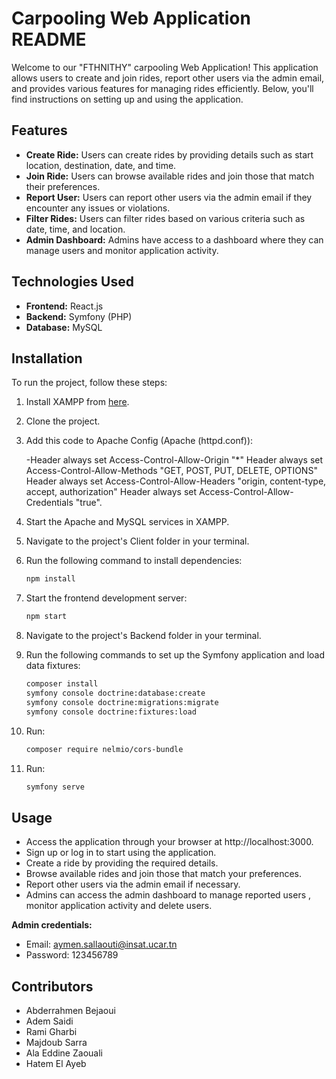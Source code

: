 # Carpooling Web Application README

Welcome to our "FTHNITHY" carpooling Web Application! This application allows users to create and join rides, report other users via the admin email, and provides various features for managing rides efficiently. Below, you'll find instructions on setting up and using the application.

## Features

- **Create Ride:** Users can create rides by providing details such as start location, destination, date, and time.
- **Join Ride:** Users can browse available rides and join those that match their preferences.
- **Report User:** Users can report other users via the admin email if they encounter any issues or violations.
- **Filter Rides:** Users can filter rides based on various criteria such as date, time, and location.
- **Admin Dashboard:** Admins have access to a dashboard where they can manage users and monitor application activity.

## Technologies Used

- **Frontend:** React.js
- **Backend:** Symfony (PHP)
- **Database:** MySQL

## Installation

To run the project, follow these steps:

1. Install XAMPP from [here](https://www.apachefriends.org/index.html).
2. Clone the project.
3. Add this code to Apache Config (Apache (httpd.conf)):
   
   -Header always set Access-Control-Allow-Origin "*"
    Header always set Access-Control-Allow-Methods "GET, POST, PUT, DELETE, OPTIONS"
    Header always set Access-Control-Allow-Headers "origin, content-type, accept, authorization"
    Header always set Access-Control-Allow-Credentials "true".
5. Start the Apache and MySQL services in XAMPP.
6. Navigate to the project's Client folder in your terminal.
7. Run the following command to install dependencies:

    ```bash
    npm install
    ```

8. Start the frontend development server:

    ```bash
    npm start
    ```

9. Navigate to the project's Backend folder in your terminal.
10. Run the following commands to set up the Symfony application and load data fixtures:

    ```bash
    composer install
    symfony console doctrine:database:create
    symfony console doctrine:migrations:migrate
    symfony console doctrine:fixtures:load
    ```
11. Run:
    ```bash
    composer require nelmio/cors-bundle
    ```
13. Run:
    ```bash
    symfony serve
    ```

## Usage

- Access the application through your browser at http://localhost:3000.
- Sign up or log in to start using the application.
- Create a ride by providing the required details.
- Browse available rides and join those that match your preferences.
- Report other users via the admin email if necessary.
- Admins can access the admin dashboard to manage reported users , monitor application activity  and delete users.

**Admin credentials:**
- Email: aymen.sallaouti@insat.ucar.tn
- Password: 123456789

## Contributors

- Abderrahmen Bejaoui
- Adem Saidi
- Rami Gharbi
- Majdoub Sarra
- Ala Eddine Zaouali
- Hatem El Ayeb
